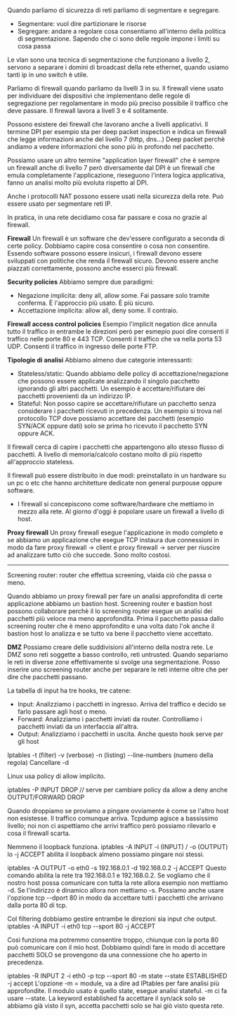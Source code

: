 Quando parliamo di sicurezza di reti parliamo di segmentare e segregare.
- Segmentare: vuol dire partizionare le risorse
- Segregare: andare a regolare cosa consentiamo all'interno della politica di segmentazione. Sapendo che ci sono delle regole impone i limiti su cosa passa

Le vlan sono una tecnica di segmentazione che funzionano a livello 2, servono a separare i domini di broadcast della rete ethernet, quando usiamo tanti ip in uno switch è utile.

Parliamo di firewall quando parliamo da livelli 3 in su. Il firewall viene usato per individuare dei dispositivi che implementano delle regole di segregazione per regolamentare in modo più preciso possibile il traffico che deve passare. Il firewall lavora a livell 3 e 4 solitamente.

Possono esistere dei firewall che lavorano anche a livelli applicativi. Il termine DPI per esempio sta per deep packet inspection e indica un firewall che legge informazioni anche del livello 7 (http, dns...) Deep packet perchè andiamo a vedere informazioni che sono più in profondo nel pacchetto.

Possiamo usare un altro termine "application layer firewall" che è sempre un firewall anche di livello 7 però diversamente dal DPI è un firewall che emula completamente l'applicazione, rieseguono l'intera logica applicativa, fanno un analisi molto più evoluta rispetto al DPI.

Anche i protocolli NAT possono essere usati nella sicurezza della rete. Può essere usato per segmentare reti IP.

In pratica, in una rete decidiamo cosa far passare e cosa no grazie al firewall.

**Firewall**
Un firewall è un software che dev'essere configurato a seconda di certe policy. Dobbiamo capire cosa consentire o cosa non consentire. Essendo software possono essere insicuri, i firewall devono essere sviluppati con politiche che renda il firewall sicuro. Devono essere anche piazzati correttamente, possono anche esserci più firewall.

**Security policies**
Abbiamo sempre due paradigmi:
- Negazione implicita: deny all, allow some. Fai passare solo tramite conferma. È l'approccio più usato. È più sicuro.
- Accettazione implicita: allow all, deny some. Il contraio.

**Firewall access control policies**
Esempio l'implicit negation dice annulla tutto il traffico in entrambe le direzioni però per esmepio puoi dire consenti il traffico nelle porte 80 e 443 TCP. Consenti il traffico che va nella porta 53 UDP. Consenti il traffico in ingresso delle porte FTP.

**Tipologie di analisi**
Abbiamo almeno due categorie interessanti:
- Stateless/static: Quando abbiamo delle policy di accettazione/negazione che possono essere applicate analizzando il singolo pacchetto ignorando gli altri pacchetti. Un esempio è accettare/rifiutare dei pacchetti provenienti da un indirizzo IP.
- Stateful: Non posso capire se accettare/rifiutare un pacchetto senza considerare i pacchetti ricevuti in precedenza. Un esempio si trova nel protocollo TCP dove possiamo accettare dei pacchetti (esempio SYN/ACK oppure dati) solo se prima ho ricevuto il pacchetto SYN oppure ACK.

Il firewall cerca di capire i pacchetti che appartengono allo stesso flusso di pacchetti.
A livello di memoria/calcolo costano molto di più rispetto all'approccio stateless.

Il firewall può essere distribuito in due modi: preinstallato in un hardware su un pc o etc che hanno architetture dedicate non general purpouse oppure software.
- I firewall si concepiscono come software/hardware che mettiamo in mezzo alla rete. Al giorno d'oggi è popolare usare un firewall a livello di host. 

**Proxy firewall**
Un proxy firewall esegue l'applicazione in modo completo e se abbiamo un applicazione che esegue TCP instaura due connessioni in modo da fare proxy firewall -> client e proxy firewall -> server per riuscire ad analizzare tutto ciò che succede. Sono molto costosi.

-------

Screening router: router che effettua screening, vlaida ciò che passa o meno.

Quando abbiamo un proxy firewall per fare un analisi approfondita di certe applicazione abbiamo un bastion host. Screening router e bastion host possono collaborare perchè il lo screening router esegue un analisi dei pacchetti più veloce ma meno approfondita. Prima il pacchetto passa dallo screening router che è meno approfondito e una volta dato l'ok anche il bastion host lo analizza e se tutto va bene il pacchetto viene accettato.

**DMZ**
Possiamo creare delle suddivisioni all'interno della nostra rete. Le DMZ sono reti soggette a basso controllo, reti untrusted.
Quando separiamo le reti in diverse zone effettivamente si svolge una segmentazione. Posso inserire uno screening router anche per separare le reti interne oltre che per dire che pacchetti passano.

La tabella di input ha tre hooks, tre catene:
- Input: Analizziamo i pacchetti in ingresso. Arriva del traffico e decido se farlo passare agli host o meno.
- Forward: Analizziamo i pacchetti inviati da router. Controlliamo i pacchetti inviati da un interfaccia all'altra.
- Output: Analizziamo i pacchetti in uscita. Anche questo hook serve per gli host

Iptables -t (filter) -v (verbose) -n (listing) --line-numbers (numero della regola)
Cancellare -d

Linux usa policy di allow implicito.

iptables -P INPUT DROP // serve per cambiare policy da allow a deny
anche OUTPUT/FORWARD DROP

Quando droppiamo se proviamo a pingare ovviamente è come se l'altro host non esistesse. Il traffico comunque arriva. Tcpdump agisce a bassissimo livello; noi non ci aspettiamo che arrivi traffico però possiamo rilevarlo e cosa il firewall scarta.

Nemmeno il loopback funziona.
iptables -A INPUT -i (INPUT) / -o (OUTPUT) lo -j ACCEPT abilita il loopback almeno possiamo pingare noi stessi.

iptables -A OUTPUT -o eth0 -s 192.168.0.1 -d 192.168.0.2 -j ACCEPT
Questo comando abilita la rete tra 192.168.0.1 e 192.168.0.2. Se vogliamo che il nostro host possa comunicare con tutta la rete allora esempio non mettiamo -d. Se l'indirizzo è dinamico allora non mettiamo -s. Possiamo anche usare l'opzione tcp --dport 80 in modo da accettare tutti i pacchetti che arrivano dalla porta 80 di tcp.

Col filtering dobbiamo gestire entrambe le direzioni sia input che output.
iptables -A INPUT -i eth0 tcp --sport 80 -j ACCEPT 

Così funziona ma potremmo consentire troppo, chiunque con la porta 80 può comunicare con il mio host. Dobbiamo quindi fare in modo di accettare pacchetti SOLO se provengono da una connessione che ho aperto in precedenza.

iptables -R INPUT 2 -i eth0 -p tcp --sport 80 -m state --state ESTABLISHED -j accept
L'opzione -m = module, va a dire ad IPtables per fare analisi più approfondite. Il modulo usato è quello state, esegue analisi stateful. -m ci fa usare --state. La keyword established fa accettare il syn/ack solo se abbiamo già visto il syn, accetta pacchetti solo se hai giò visto questa rete.